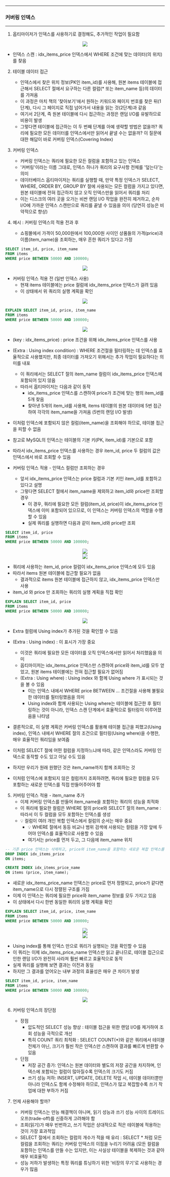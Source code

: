 -----
### 커버링 인덱스
-----
1. 옵티마이저가 인덱스를 사용하기로 결정해도, 추가적인 작업이 필요함
<div align="center">
<img src="https://github.com/user-attachments/assets/c2d562cb-896e-43be-bb88-48ddeff8162d">
</div>

   - 인덱스 스캔 : idx_items_price 인덱스에서 WHERE 조건에 맞는 데이터(의 위치)를 찾음

2. 테이블 데이터 접근
   - 인덱스에서 찾은 위치 정보(PK인 item_id)를 사용해, 원본 items 테이블에 접근해서 SELECT 절에서 요구하는 다른 컬럼(* 또는 item_name 등)의 데이터를 가져옴
   - 이 과정은 마치 책의 '찾아보기'에서 원하는 키워드와 페이지 번호를 찾은 뒤(1단계), 다시 그 페이지로 직접 넘어가서 내용을 읽는 것(2단계)과 같음
   - 여기서 2단계, 즉 원본 테이블에 다시 접근하는 과정은 랜덤 I/O를 유발하므로 비용이 발생
   - 그렇다면 테이블에 접근하는 이 두 번째 단계를 아예 생략할 방법은 없을까? 쿼리에 필요한 모든 데이터를 인덱스에서만 읽어서 끝낼 수는 없을까? 이 질문에 대한 해답이 바로 커버링 인덱스(Covering Index)

3. 커버링 인덱스
   - 커버링 인덱스는 쿼리에 필요한 모든 컬럼을 포함하고 있는 인덱스
   - '커버링'이라는 이름 그대로, 인덱스 하나가 쿼리의 요구사항 전체를 '덮는다'는 의미
   - 데이터베이스 옵티마이저는 쿼리를 실행할 때, 만약 특정 인덱스가 SELECT, WHERE, ORDER BY, GROUP BY 절에 사용되는 모든 컬럼을 가지고 있다면, 원본 테이블에 전혀 접근하지 않고 오직 인덱스만을 읽어서 쿼리를 처리
   -  이는 디스크의 여러 곳을 오가는 비싼 랜덤 I/O 작업을 완전히 제거하고, 순차 I/O에 가까운 인덱스 스캔만으로 쿼리를 끝낼 수 있음을 의미 (당연히 성능은 비약적으로 향상)

4. 예시 : 커버링 인덱스의 적용 전과 후
   - 쇼핑몰에서 가격이 50,000원에서 100,000원 사이인 상품들의 가격(price)과 이름(item_name)을 조회하는, 매우 흔한 쿼리가 있다고 가정
```sql
SELECT item_id, price, item_name
FROM items
WHERE price BETWEEN 50000 AND 100000;
```
<div align="center">
<img src="https://github.com/user-attachments/assets/7a588fc1-c28d-46e0-b3a0-264480ec0703">
</div>

   - 커버링 인덱스 적용 전 (일반 인덱스 사용)
      + 현재 items 테이블에는 price 컬럼에 idx_items_price 인덱스가 걸려 있음
      + 이 상태에서 위 쿼리의 실행 계획을 확인
<div align="center">
<img src="https://github.com/user-attachments/assets/79fc2baf-af4f-4fb3-aa31-acb215443a89">
</div>

```sql
EXPLAIN SELECT item_id, price, item_name
FROM items
WHERE price BETWEEN 50000 AND 100000;
```
<div align="center">
<img src="https://github.com/user-attachments/assets/8d0f4b53-de0d-474f-af57-c8bb4c64797b">
</div>

   - (key : idx_items_price) : price 조건을 위해 idx_items_price 인덱스를 사용
   - (Extra : Using index condition) : WHERE 조건절을 필터링하는 데 인덱스를 효율적으로 사용했지만, 최종 데이터를 가져오기 위해서는 추가 작업이 필요하다는 의미를 내포
     + 이 쿼리에서는 SELECT 절의 item_name 컬럼이 idx_items_price 인덱스에 포함되어 있지 않음
     + 따라서 옵티마이저는 다음과 같이 동작
        * idx_items_price 인덱스를 스캔하여 price가 조건에 맞는 행의 item_id를 5개 찾음
        * 찾아낸 5개의 item_id를 사용해, items 테이블의 원본 데이터에 5번 접근하여 각각의 item_name을 가져옴 (5번의 랜덤 I/O 발생)

   - 이처럼 인덱스에 포함되지 않은 컬럼(item_name)을 조회해야 하므로, 테이블 접근을 피할 수 없음
   - 참고로 MySQL의 인덱스는 테이블의 기본 키(PK, item_id)를 기본으로 포함
   - 따라서 idx_items_price 인덱스를 사용하는 경우 item_id, price 두 컬럼의 값은 인덱스에서 바로 조회할 수 있음

   - 커버링 인덱스 적용 - 인덱스 컬럼만 조회하는 경우
     + 앞서 idx_items_price 인덱스는 price 컬럼과 기본 키인 item_id를 포함하고 있다고 설명
     + 그렇다면 SELECT 절에서 item_name을 제외하고 item_id와 price만 조회할 경우
       * 이 경우, 쿼리에 필요한 모든 컬럼(item_id, price)이 idx_items_price 인덱스에 이미 포함되어 있으므로, 이 인덱스는 커버링 인덱스의 역할을 수행할 수 있음
       * 실제 쿼리를 실행하면 다음과 같이 item_id와 price만 조회
```sql
SELECT item_id, price
FROM items
WHERE price BETWEEN 50000 AND 100000;
```
<div align="center">
<img src="https://github.com/user-attachments/assets/f3de596b-6ab6-4783-b312-79c61c52bb6d">
</div>

<div align="center">
<img src="https://github.com/user-attachments/assets/7d400b18-42ff-434d-ba37-07fa28f82b2f">
</div>

   - 쿼리에 사용하는 item_id, price 컬럼이 idx_items_price 인덱스에 모두 있음
   - 따라서 items 원본 테이블에 접근할 필요가 없음
     + 결과적으로 items 원본 테이블에 접근하지 않고, idx_items_price 인덱스만 사용
   - item_id 와 price 만 조회하는 쿼리의 실행 계획을 직접 확인
```sql
EXPLAIN SELECT item_id, price
FROM items
WHERE price BETWEEN 50000 AND 100000;
```
<div align="center">
<img src="https://github.com/user-attachments/assets/ef286ab0-7a17-426f-8a05-376e8cf3b3a9">
</div>

   - Extra 컬럼에 Using index가 추가된 것을 확인할 수 있음
   - (Extra : Using index) : 이 표시가 가장 중요
     + 이것은 쿼리에 필요한 모든 데이터를 오직 인덱스에서만 읽어서 처리했음을 의미
     + 옵티마이저는 idx_items_price 인덱스만 스캔하여 price와 item_id를 모두 얻었고, 원본 items 테이블에는 전혀 접근할 필요가 없어짐
     + (Extra : Using where) : Using index 와 함께 Using where 가 표시되는 것을 볼 수 있음
       * 이는 인덱스 내에서 WHERE price BETWEEN ... 조건절을 사용해 불필요한 데이터를 필터링했음을 의미
       * Using index와 함께 사용되는 Using where는 테이블에 접근한 후 필터링하는 것이 아니라, 인덱스 스캔 단계에서 효율적으로 필터링이 이루어졌음을 나타냄

   - 결론적으로, 이 실행 계획은 커버링 인덱스를 활용해 테이블 접근을 피했고(Using index), 인덱스 내에서 WHERE 절의 조건으로 필터링(Using where)을 수행한, 매우 효율적인 쿼리임을 보여줌
   - 이처럼 SELECT 절에 어떤 컬럼을 지정하느냐에 따라, 같은 인덱스라도 커버링 인덱스로 동작할 수도 있고 아닐 수도 있음
   - 하지만 우리가 원래 원했던 것은 item_name까지 함께 조회하는 것
   - 이처럼 인덱스에 포함되지 않은 컬럼까지 조회하려면, 쿼리에 필요한 컬럼을 모두 포함하는 새로운 인덱스를 직접 만들어주어야 함

5. 커버링 인덱스 적용 - item_name 추가
   - 이제 커버링 인덱스를 만들어 item_name을 포함하는 쿼리의 성능을 최적화
   - 이 쿼리에 필요한 컬럼은 WHERE 절의 price와 SELECT 절의 item_name : 따라서 이 두 컬럼을 모두 포함하는 인덱스를 생성
   - 💡 컬럼이 여러 개인 복합 인덱스에서 컬럼의 순서는 매우 중요
     + 💡 WHERE 절에서 동등 비교나 범위 검색에 사용되는 컬럼을 가장 앞에 두어야 인덱스를 효율적으로 사용할 수 있음
     + 여기서는 price를 먼저 두고, 그 다음에 item_name 위치
```sql
-- 기존 price 인덱스는 삭제하고, price와 item_name을 포함하는 새로운 복합 인덱스를 생성한다.
DROP INDEX idx_items_price
ON items;

CREATE INDEX idx_items_price_name
ON items (price, item_name);
```
   - 새로운 idx_items_price_name 인덱스는 price로 먼저 정렬되고, price가 같다면 item_name으로 다시 정렬된 구조를 가짐
   - 이제 이 인덱스는 쿼리에 필요한 price와 item_name 정보를 모두 가지고 있음
   - 이 상태에서 다시 한번 동일한 쿼리의 실행 계획을 확인
```sql
EXPLAIN SELECT item_id, price, item_name
FROM items
WHERE price BETWEEN 50000 AND 100000;
```
<div align="center">
<img src="https://github.com/user-attachments/assets/56651cc0-3a89-4988-9038-2699692a1855">
</div>

<div align="center">
<img src="https://github.com/user-attachments/assets/9d8ede24-3595-4410-a89a-f3bd174043b4">
</div>

   - Using index를 통해 인덱스 만으로 쿼리가 실행되는 것을 확인할 수 있음
   - 이 쿼리는 이제 idx_items_price_name 인덱스만 읽고 끝나므로, 테이블 접근으로 인한 랜덤 I/O가 완전히 사라져 훨씬 빠르고 효율적으로 동작
   - 실제 쿼리를 실행해 보면 결과는 이전과 동일
   - 하지만 그 결과를 얻어오는 내부 과정의 효율성은 매우 큰 차이가 발생
```sql
SELECT item_id, price, item_name
FROM items
WHERE price BETWEEN 50000 AND 100000;
```
<div align="center">
<img src="https://github.com/user-attachments/assets/c63babbf-e68a-4a58-84c2-a05923c0fd51">
</div>

6. 커버링 인덱스의 장단점
   - 장점
      + 압도적인 SELECT 성능 향상 : 테이블 접근을 위한 랜덤 I/O를 제거하여 조회 성능을 극적으로 개선
      + 특히 COUNT 쿼리 최적화 : SELECT COUNT(*)와 같은 쿼리에서 테이블 전체가 아닌, 크기가 훨씬 작은 인덱스만 스캔하여 결과를 빠르게 반환할 수 있음
   - 단점
      + 저장 공간 증가: 인덱스는 원본 데이터와 별도의 저장 공간을 차지하며, 인덱스에 포함되는 컬럼이 많아질수록 인덱스의 크기도 커짐
      + 쓰기 성능 저하: INSERT, UPDATE, DELETE 작업 시, 테이블 데이터뿐만 아니라 인덱스도 함께 수정해야 하므로, 인덱스가 많고 복잡할수록 쓰기 작업에 대한 부하가 커짐

7. 언제 사용해야 할까?
   - 커버링 인덱스는 만능 해결책이 아니며, 읽기 성능과 쓰기 성능 사이의 트레이드오프(trade-off)를 신중하게 고려해야 함
   - 조회(읽기)가 매우 빈번하고, 쓰기 작업은 상대적으로 적은 테이블에 적용하는 것이 가장 효과적임
   - SELECT 절에서 조회하는 컬럼의 개수가 적을 때 유리 : SELECT * 처럼 모든 컬럼을 조회하는 쿼리는 커버링 인덱스의 이점을 누리기 어려움 (모든 컬럼을 포함하는 인덱스를 만들 수는 있지만, 이는 사실상 테이블을 복제하는 것과 같아 매우 비효율적)
   - 성능 저하가 발생하는 특정 쿼리를 튜닝하기 위한 '비장의 무기'로 사용하는 경우가 많음
